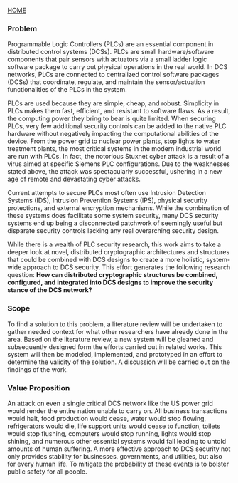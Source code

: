 [HOME](https://github.com/adamspanier/Distributed-Systems-Security/tree/main)

### Problem

Programmable Logic Controllers (PLCs) are an essential component in distributed control
systems (DCSs). PLCs are small hardware/software components that pair sensors with actuators via a
small ladder logic software package to carry out physical operations in the real world. In DCS networks,
PLCs are connected to centralized control software packages (DCSs) that coordinate, regulate, and
maintain the sensor/actuation functionalities of the PLCs in the system.

PLCs are used because they are simple, cheap, and robust. Simplicity in PLCs makes them fast,
efficient, and resistant to software flaws. As a result, the computing power they bring to bear is quite
limited. When securing PLCs, very few additional security controls can be added to the native PLC
hardware without negatively impacting the computational abilities of the device.
From the power grid to nuclear power plants, stop lights to water treatment plants, the most
critical systems in the modern industrial world are run with PLCs. In fact, the notorious Stuxnet cyber
attack is a result of a virus aimed at specific Siemens PLC configurations. Due to the weaknesses stated
above, the attack was spectacularly successful, ushering in a new age of remote and devastating cyber
attacks.

Current attempts to secure PLCs most often use Intrusion Detection Systems (IDS), Intrusion
Prevention Systems (IPS), physical security protections, and external encryption mechanisms. While the
combination of these systems does facilitate some system security, many DCS security systems end up
being a disconnected patchwork of seemingly useful but disparate security controls lacking any real
overarching security design.

While there is a wealth of PLC security research, this work aims to take a deeper look at novel,
distributed cryptographic architectures and structures that could be combined with DCS designs to create
a more holistic, system-wide approach to DCS security. This effort generates the following research
question: **How can distributed cryptographic structures be combined, configured, and integrated
into DCS designs to improve the security stance of the DCS network?**

### Scope

To find a solution to this problem, a literature review will be undertaken to gather needed context
for what other researchers have already done in the area. Based on the literature review, a new system will
be gleaned and subsequently designed form the efforts carried out in related works. This system will then
be modeled, implemented, and prototyped in an effort to determine the validity of the solution. A
discussion will be carried out on the findings of the work.

### Value Proposition

An attack on even a single critical DCS network like the US power grid would render the entire
nation unable to carry on. All business transactions would halt, food production would cease, water would
stop flowing, refrigerators would die, life support units would cease to function, toilets would stop
flushing, computers would stop running, lights would stop shining, and numerous other essential systems
would fail leading to untold amounts of human suffering. A more effective approach to DCS security not
only provides stability for businesses, governments, and utilities, but also for every human life. To
mitigate the probability of these events is to bolster public safety for all people.
